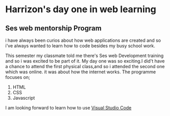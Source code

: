 # Harrizon's day one in web learning
## Ses web mentorship Program
i have always been curios about how web applications are created and so i've always wanted
to learn how to code besides my busy school work.

This semester my classmate told me there's Ses web Development training and so i was excited to be part of it.
My day one was so exciting.I did't have a chance to attend the first physical class,and so i attended the second one which was online.
it was about how the internet works.
The programme focuses on;
1. HTML
2. CSS
3. Javascript
   
I am looking forward to learn how to use [Visual Studio Code](https://code.visualstudio.com/)   


